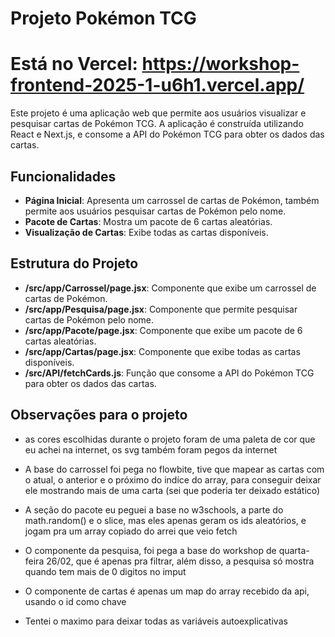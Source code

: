 # Projeto Pokémon TCG

# Está no Vercel: https://workshop-frontend-2025-1-u6h1.vercel.app/

Este projeto é uma aplicação web que permite aos usuários visualizar e pesquisar cartas de Pokémon TCG. A aplicação é construída utilizando React e Next.js, e consome a API do Pokémon TCG para obter os dados das cartas.

## Funcionalidades

- **Página Inicial**: Apresenta um carrossel de cartas de Pokémon, também permite aos usuários pesquisar cartas de Pokémon pelo nome.
- **Pacote de Cartas**: Mostra um pacote de 6 cartas aleatórias.
- **Visualização de Cartas**: Exibe todas as cartas disponíveis.

## Estrutura do Projeto

- **/src/app/Carrossel/page.jsx**: Componente que exibe um carrossel de cartas de Pokémon.
- **/src/app/Pesquisa/page.jsx**: Componente que permite pesquisar cartas de Pokémon pelo nome.
- **/src/app/Pacote/page.jsx**: Componente que exibe um pacote de 6 cartas aleatórias.
- **/src/app/Cartas/page.jsx**: Componente que exibe todas as cartas disponíveis.
- **/src/API/fetchCards.js**: Função que consome a API do Pokémon TCG para obter os dados das cartas.

## Observações para o projeto

- as cores escolhidas durante o projeto foram de uma paleta de cor que eu achei na internet, os svg também foram pegos da internet

- A base do carrossel foi pega no flowbite, tive que mapear as cartas com o atual, o anterior e o próximo do indíce do array, para conseguir deixar ele mostrando mais de uma carta (sei que poderia ter deixado estático)

- A seção do pacote eu peguei a base no w3schools, a parte do math.random() e o slice, mas eles apenas geram os ids aleatórios, e jogam pra um array copiado do arrei que veio fetch

- O componente da pesquisa, foi pega a base do workshop de quarta-feira 26/02, que é apenas pra filtrar, além disso, a pesquisa só mostra quando tem mais de 0 digitos no imput

- O componente de cartas é apenas um map do array recebido da api, usando o id como chave

- Tentei o maximo para deixar todas as variáveis autoexplicativas
